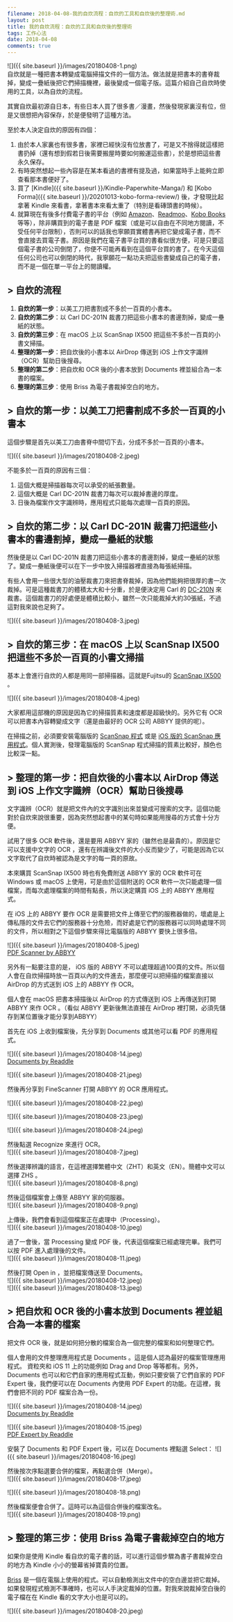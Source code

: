 ```yaml
---
filename: 2018-04-08-我的自炊流程：自炊的工具和自炊後的整理術.md
layout: post
title: 我的自炊流程：自炊的工具和自炊後的整理術
tags: 工作心法
date: 2018-04-08
comments: true
---
```


![]({{ site.baseurl }}/images/20180408-1.png)  
自炊就是一種把書本轉變成電腦掃描文件的一個方法。做法就是把書本的書脊裁掉，變成一疊紙後把它們掃描機裡，最後變成一個電子版。這篇介紹自己自炊時使用的工具，以為自炊的流程。

其實自炊最初源自日本，有些日本人買了很多書／漫畫，然後發現家裏沒有位，但是又很想把內容保存，於是便發明了這種方法。

至於本人決定自炊的原因有四個：

1. 由於本人家裏也有很多書，家裡已經快沒有位放書了，可是又不捨得就這樣把書扔掉（還有想到假若日後需要搬屋時要如何搬運這些書），於是想把這些書永久保存。
2. 有時突然想起一些內容是在某本看過的書裡有提及過，如果當時手上能夠立即查看那本書便好了。
3. 買了 [Kindle]({{ site.baseurl }}/Kindle-Paperwhite-Manga/) 和 [Kobo Forma]({{ site.baseurl }}/20201013-kobo-forma-review/) 後，才發現比起拿著 Kindle 來看書，拿著書本來看太重了（特別是看磚頭書的時候）。
4. 就算現在有後多付費電子書的平台（例如 [Amazon](https://www.amazon.com)、[Readmoo](https://readmoo.com)、[Kobo Books](https://www.kobo.com) 等等），除非購買到的電子書是 PDF 檔案（或是可以自由在不同地方閱讀，不受任何平台限制），否則可以的話我也寧願買實體書再把它變成電子書，而不會直接去買電子書。原因是我們在電子書平台買的書看似很方便，可是只要這個電子書的公司倒閉了，你便不可能再看到在這個平台買的書了。在今天這個任何公司也可以倒閉的時代，我寧願花一點功夫把這些書變成自己的電子書，而不是一個在單一平台上的閱讀權。

## > 自炊的流程
1. **自炊的第一步**：以美工刀把書割成不多於一百頁的小書本。
2. **自炊的第二步**：以 Carl DC-201N 裁書刀把這些小書本的書邊割掉，變成一壘紙的狀態。
3. **自炊的第三步**：在 macOS 上以 ScanSnap IX500 把這些不多於一百頁的小書文掃描。
4. **整理的第一步**：把自炊後的小書本以 AirDrop 傳送到 iOS 上作文字識辨（OCR）幫助日後搜尋。
5. **整理的第二步**：把自炊和 OCR 後的小書本放到 Documents 裡並組合為一本書的檔案。
6. **整理的第三步**：使用 Briss 為電子書裁掉空白的地方。

## > 自炊的第一步：以美工刀把書割成不多於一百頁的小書本

這個步驟是首先以美工刀由書脊中間切下去，分成不多於一百頁的小書本。

![]({{ site.baseurl }}/images/20180408-2.jpeg)

不能多於一百頁的原因有三個：
1. 這個大概是掃描器每次可以承受的紙張數量。
2. 這個大概是 Carl DC-201N 裁書刀每次可以裁掉書邊的厚度。
3. 日後為檔案作文字識辨時，應用程式只能每次處理一百頁的原因。

## > 自炊的第二步：以 Carl DC-201N 裁書刀把這些小書本的書邊割掉，變成一壘紙的狀態

然後便是以 Carl DC-201N 裁書刀把這些小書本的書邊割掉，變成一壘紙的狀態了。變成一壘紙後便可以在下一步中放入掃描器裡直接為每張紙掃描。

有些人會用一些很大型的油壓裁書刀來把書脊裁掉，因為他們能夠把很厚的書一次裁掉。可是這種裁書刀的體積太大和十分重，於是便決定用 Carl 的 [DC-210N](http://carl-officeproducts.com/dc-210n-rotary-disk-cutter) 來裁書。這個裁書刀的好處便是體積比較小，雖然一次只能裁掉大約30張紙，不過這對我來說也足夠了。

![]({{ site.baseurl }}/images/20180408-3.jpeg)

## > 自炊的第三步：在 macOS 上以 ScanSnap IX500 把這些不多於一百頁的小書文掃描

基本上會進行自炊的人都是用同一部掃描器。這就是Fujitsu的 [ScanSnap IX500](http://scanners.fcpa.fujitsu.com/scansnap11/features_iX500.html) 。

![]({{ site.baseurl }}/images/20180408-4.jpeg)

大家都用這部機的原因是因為它的掃描質素和速度都是超級快的。另外它有 OCR 可以把書本內容轉變成文字（還是由最好的 OCR 公司 ABBYY 提供的呢）。

在掃描之前，必須要安裝電腦版的 [ScanSnap 程式](http://scansnap.fujitsu.com/global/dl/) 或是 [iOS 版的 ScanSnap 應用程式](https://itunes.apple.com/hk/app/scansnap-connect-application/id464728181?l=en&mt=8)。個人實測後，發理電腦版的 ScanSnap 程式掃描的質素比較好，顏色也比較深一點。

## > 整理的第一步：把自炊後的小書本以 AirDrop 傳送到 iOS 上作文字識辨（OCR）幫助日後搜尋

文字識辨（OCR）就是把文件內的文字識別出來並變成可搜索的文字。這個功能對於自炊來說很重要，因為突然想起書中的某句時如果能用搜尋的方式會十分方便。

試用了很多 OCR 軟件後，還是要用 ABBYY 家的（雖然也是最貴的）。原因是它可以支援中文字的 OCR ，還有在辨識後文件的大小反而變少了，可能是因為它以文字取代了自炊時被認為是文字的每一頁的原故。

本來購買 ScanSnap IX500 時也有免費附送 ABBYY 家的 OCR 軟件可在 Windows 或 macOS 上使用，可是由於這個附送的 OCR 軟件一次只能處理一個檔案，而每次處理檔案的時間有點長，所以決定購買 iOS 上的 ABBYY 應用程式。

在 iOS 上的 ABBYY 要作 OCR 是需要把文件上傳至它們的服務器做的，壞處是上傳私隱的文件去它們的服務器十分危險，而好處是它們的服務器可以同時處理不同的文件，所以相對之下這個步驟來得比電腦版的 ABBYY 要快上很多倍。

![]({{ site.baseurl }}/images/20180408-5.jpeg)  
[PDF Scanner by ABBYY](https://itunes.apple.com/hk/app/pdf-scanner/id534203582?l=en&mt=8)

另外有一點要注意的是， iOS 版的 ABBYY 不可以處理超過100頁的文件。所以個人會在自炊掃描時放一百頁以內的文件進去，那麼便可以把掃描的檔案直接以 AirDrop 的方式送到 iOS 上的 ABBYY 作 OCR。

個人會在 macOS 把書本掃描後以 AirDrop 的方式傳送到 iOS 上再傳送到打開 ABBYY 來作 OCR 。（看似 ABBYY 更新後無法直接在 AirDrop 裡打開，必須先儲存到某位置後才能分享到ABBYY）

首先在 iOS 上收到檔案後，先分享到 Documents 或其他可以看 PDF 的應用程式。

![]({{ site.baseurl }}/images/20180408-14.jpeg)  
[Documents by Readdle](https://itunes.apple.com/hk/app/documents-by-readdle/id364901807?l=en&mt=8)

![]({{ site.baseurl }}/images/20180408-21.jpeg)

然後再分享到 FineScanner 打開 ABBYY 的 OCR 應用程式。  

![]({{ site.baseurl }}/images/20180408-22.jpeg)

![]({{ site.baseurl }}/images/20180408-23.jpeg)

![]({{ site.baseurl }}/images/20180408-24.jpeg)

然後點選 Recognize 來進行 OCR。  
![]({{ site.baseurl }}/images/20180408-7.jpeg)

然後選擇辨識的語言，在這裡選擇繁體中文（ZHT）和英文（EN）。簡體中文可以選擇 ZHS 。  
![]({{ site.baseurl }}/images/20180408-8.png)

然後這個檔案會上傳至 ABBYY 家的伺服器。  
![]({{ site.baseurl }}/images/20180408-9.png)

上傳後，我們會看到這個檔案正在處理中（Processing）。  
![]({{ site.baseurl }}/images/20180408-10.jpeg)

過了一會後，當 Processing 變成 PDF 後，代表這個檔案已經處理完畢。我們可以按 PDF 進入處理後的文件。  
![]({{ site.baseurl }}/images/20180408-11.jpeg)

然後打開 Open in ，並把檔案傳送至 Documents。  
![]({{ site.baseurl }}/images/20180408-12.jpeg)  
![]({{ site.baseurl }}/images/20180408-13.jpeg)

## > 把自炊和 OCR 後的小書本放到 Documents 裡並組合為一本書的檔案

把文件 OCR 後，就是如何把分散的檔案合為一個完整的檔案和如何整理它們。

個人會用的文件整理應用程式是 Documents 。這是個人認為最好的檔案管理應用程式。 資粒夾和 iOS 11 上的功能例如 Drag and Drop 等等都有。另外， Documents 也可以和它們自家的應用程式互動，例如只要安裝了它們自家的 PDF Expert 後，我們便可以在 Documents 內使用 PDF Expert 的功能。在這裡，我們會把不同的 PDF 檔案合為一份。

![]({{ site.baseurl }}/images/20180408-14.jpeg)  
[Documents by Readdle](https://itunes.apple.com/hk/app/documents-by-readdle/id364901807?l=en&mt=8)

![]({{ site.baseurl }}/images/20180408-15.jpeg)  
[PDF Expert by Readdle](https://itunes.apple.com/hk/app/pdf-expert-by-readdle/id743974925?l=en&mt=8)

安裝了 Documents 和 PDF Expert 後，可以在 Documents 裡點選 Select：
![]({{ site.baseurl }}/images/20180408-16.jpeg)

然後按次序點選要合併的檔案，再點選合併（Merge）。  
![]({{ site.baseurl }}/images/20180408-17.jpeg)

![]({{ site.baseurl }}/images/20180408-18.png)

然後檔案便會合併了。這時可以為這個合併後的檔案改名。  
![]({{ site.baseurl }}/images/20180408-19.png)

## > 整理的第三步：使用 Briss 為電子書裁掉空白的地方

如果你是使用 Kindle 看自炊的電子書的話，可以進行這個步驟為書子書裁掉空白的地方為 Kindle 小小的螢幕省掉寶貴的位置。

[Briss](http://briss.sourceforge.net) 是一個在電腦上使用的程式。可以自動檢測出文件中的空白邊並把它裁掉。如果發現程式檢測不準確時，也可以人手決定裁掉的位置。對我來說裁掉空白後的電子檔在在 Kindle 看的文字大小也是可以的。

![]({{ site.baseurl }}/images/20180408-20.jpeg)
